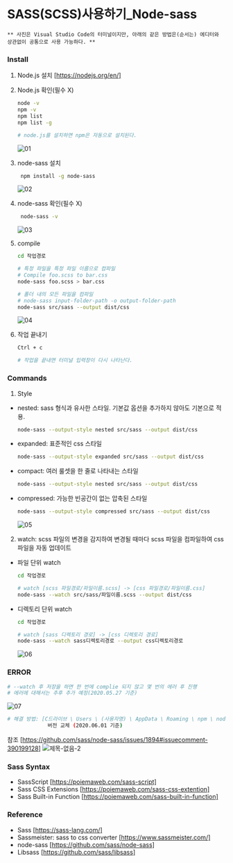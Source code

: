 SASS(SCSS)사용하기_Node-sass
==
~~~
** 사진은 Visual Studio Code의 터미널이지만, 아래의 같은 방법은(순서는) 에디터와 상관없이 공통으로 사용 가능하다. **
~~~

### Install
1. Node.js 설치 [https://nodejs.org/en/]

2. Node.js 확인(필수 X)
   ~~~bash
   node -v
   npm -v
   npm list
   npm list -g

   # node.js를 설치하면 npm은 자동으로 설치된다.
   ~~~
   ![01](https://user-images.githubusercontent.com/57767002/82981843-da02b280-a027-11ea-8fe9-9a0ce5956621.jpg)
   
3. node-sass 설치
   ~~~bash
    npm install -g node-sass
   ~~~
   ![02](https://user-images.githubusercontent.com/57767002/82981844-da9b4900-a027-11ea-834e-f3bc528e1384.jpg)
   
4. node-sass 확인(필수 X)
   ~~~bash
    node-sass -v
   ~~~
   ![03](https://user-images.githubusercontent.com/57767002/82981846-da9b4900-a027-11ea-9b0a-11ea9ca46067.jpg)
   
5. compile
   ~~~bash
   cd 작업경로

   # 특정 파일을 특정 파일 이름으로 컴파일
   # Compile foo.scss to bar.css
   node-sass foo.scss > bar.css

   # 폴더 내의 모든 파일을 컴파일
   # node-sass input-folder-path -o output-folder-path
   node-sass src/sass --output dist/css
   ~~~
   ![04](https://user-images.githubusercontent.com/57767002/82982216-a70cee80-a028-11ea-952f-2d3f08c3b41f.jpg)
   
6. 작업 끝내기
   ~~~bash
   Ctrl + c
   
   # 작업을 끝내면 터미널 입력창이 다시 나타난다.
   ~~~
   
### Commands 
1. Style
+ nested: sass 형식과 유사한 스타일. 기본값 옵션을 추가하지 않아도 기본으로 적용.
  ~~~bash
  node-sass --output-style nested src/sass --output dist/css
  ~~~

+ expanded: 표준적인 css 스타일
  ~~~bash
  node-sass --output-style expanded src/sass --output dist/css
  ~~~

+ compact: 여러 룰셋을 한 줄로 나타내는 스타일
  ~~~bash
  node-sass --output-style nested src/sass --output dist/css
  ~~~

+ compressed: 가능한 빈공간이 없는 압축된 스타일
  ~~~bash
  node-sass --output-style compressed src/sass --output dist/css
  ~~~
  ![05](https://user-images.githubusercontent.com/57767002/82981839-d96a1c00-a027-11ea-86b9-b3a3bc5ee799.jpg)
  
2. watch: scss 파일의 변경을 감지하여 변경될 때마다 scss 파일을 컴파일하여 css 파일을 자동 업데이트

+ 파일 단위 watch
  ~~~bash
  cd 작업경로

  # watch [scss 파일경로/파일이름.scss] -> [css 파일경로/파일이름.css]
  node-sass --watch src/sass/파일이름.scss --output dist/css
  ~~~
  
+ 디렉토리 단위 watch
  ~~~bash
  cd 작업경로

  # watch [sass 디렉토리 경로] -> [css 디렉토리 경로]
  node-sass --watch sass디렉토리경로 --output css디렉토리경로
  ~~~
  ![06](https://user-images.githubusercontent.com/57767002/82981841-d96a1c00-a027-11ea-87e1-9528ca8648a1.jpg)
  
  
### ERROR
  ~~~bash
  # --watch 후 저장을 하면 한 번에 complie 되지 않고 몇 번의 에러 후 진행
  # 에러에 대해서는 추후 추가 예정(2020.05.27 기준)
  ~~~
  ![07](https://user-images.githubusercontent.com/57767002/82981842-da02b280-a027-11ea-9127-cebcc0808872.jpg)
  
  ~~~bash
  # 해결 방법: [C드라이브 \ Users \ (사용자명) \ AppData \ Roaming \ npm \ node_modules \ node-sass \ lib \ render.js] 
               버전 교체 (2020.06.01 기준)
  ~~~
  참조 [https://github.com/sass/node-sass/issues/1894#issuecomment-390199128]
  ![제목-없음-2](https://user-images.githubusercontent.com/57767002/83376278-b6b37b00-a40c-11ea-8c2c-89f3f5e6f1cf.jpg)




### Sass Syntax
+ SassScript [https://poiemaweb.com/sass-script]
+ Sass CSS Extensions [https://poiemaweb.com/sass-css-extention]
+ Sass Built-in Function [https://poiemaweb.com/sass-built-in-function]


### Reference
+ Sass [https://sass-lang.com/]
+ Sassmeister: sass to css converter [https://www.sassmeister.com/]
+ node-sass [https://github.com/sass/node-sass]
+ Libsass [https://github.com/sass/libsass]
